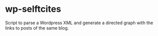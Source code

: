 wp-selftcites
=============

Script to parse a Wordpress XML and generate a directed graph with the links to posts of the same blog.
